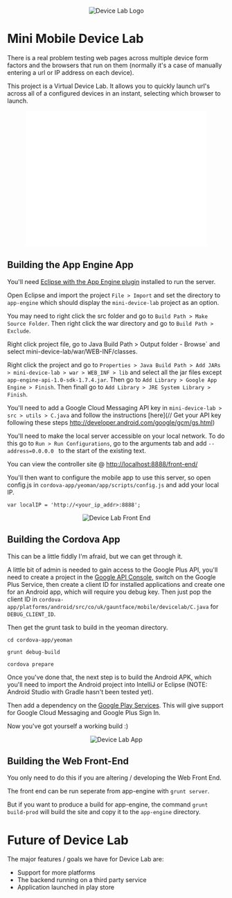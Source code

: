 <p align="center">
  <img src="http://i.imgur.com/mOthLyL.png" alt="Device Lab Logo"/>
</p>

Mini Mobile Device Lab
======================

There is a real problem testing web pages across multiple device form factors and the browsers that run on them (normally it's a case of manually entering a url or IP address on each device).

This project is a Virtual Device Lab.  It allows you to quickly launch url's across all of a  configured devices in an instant, selecting which browser to launch.

<p align="center">
<iframe width="420" height="315" src="//www.youtube.com/embed/qmfNZXADCwQ" frameborder="0" allowfullscreen></iframe>
</p>

Building the App Engine App
---------------------------

You'll need [Eclipse with the App Engine plugin](https://developers.google.com/appengine/docs/java/gettingstarted/installing) installed to run the server.

Open Eclipse and import the project `File > Import` and set the directory to `app-engine` which should display the `mini-device-lab` project as an option.

You may need to right click the src folder and go to `Build Path > Make Source Folder`. Then right click the war directory and go to `Build Path > Exclude`.

Right click project file, go to Java Build Path > Output folder - Browse` and select mini-device-lab/war/WEB-INF/classes.

Right click the project and go to `Properties > Java Build Path > Add JARs > mini-device-lab > war > WEB_INF > lib` and select all the jar files except `app-engine-api-1.0-sdk-1.7.4.jar`. Then go to `Add Library > Google App Engine > Finish`. Then finall go to `Add Library > JRE System Library > Finish`.

You'll need to add a Google Cloud Messaging API key in `mini-device-lab > src > utils > C.java` and follow the instructions [here](// Get your API key following these steps http://developer.android.com/google/gcm/gs.html)

You'll need to make the local server accessible on your local network. To do this go to `Run > Run Configurations`, go to the arguments tab and add `--address=0.0.0.0 ` to the start of the existing text.

You can view the controller site @ [http://localhost:8888/front-end/](http://localhost:8888/front-end/)

You'll then want to configure the mobile app to use this server, so open config.js in `cordova-app/yeoman/app/scripts/config.js` and add your local IP.

`var localIP = 'http://<your_ip_addr>:8888';`

<p align="center">
  <img src="http://i.imgur.com/gCvZhRL.png" alt="Device Lab Front End"/>
</p>

Building the Cordova App
------------------------

This can be a little fiddly I'm afraid, but we can get through it.

A little bit of admin is needed to gain access to the Google Plus API, you'll need to create a project in the [Google API Console](https://code.google.com/apis/console/), switch on the Google Plus Service, then create a client ID for installed applications and create one for an Android app, which will require you debug key. Then just pop the client ID in `cordova-app/platforms/android/src/co/uk/gauntface/mobile/devicelab/C.java` for `DEBUG_CLIENT_ID`.

Then get the grunt task to build in the yeoman directory.

`cd cordova-app/yeoman`

`grunt debug-build`

`cordova prepare`

Once you've done that, the next step is to build the Android APK, which you'll need to import the Android project into IntelliJ or Eclipse (NOTE: Android Studio with Gradle hasn't been tested yet).

Then add a dependency on the [Google Play Services](http://developer.android.com/google/play-services/setup.html). This will give support for Google Cloud Messaging and Google Plus Sign In.

Now you've got yourself a working build :)

<p align="center">
  <img src="http://i.imgur.com/xxF0ovI.png" alt="Device Lab App"/>
</p>

Building the Web Front-End
---------------------------

You only need to do this if you are altering / developing the Web Front End.

The front end can be run seperate from app-engine with `grunt server`.

But if you want to produce a build for app-engine, the command `grunt build-prod` will build the site and copy it to the `app-engine` directory.

Future of Device Lab
=====================

The major features / goals we have for Device Lab are:
- Support for more platforms
- The backend running on a third party service
- Application launched in play store
